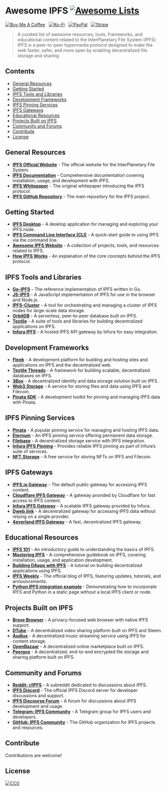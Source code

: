 # Awesome IPFS [![Awesome Lists](https://srv-cdn.himpfen.io/badges/awesome-lists/awesomelists-flat.svg)](https://github.com/awesomelistsio/awesome)

[![Buy Me A Coffee](https://srv-cdn.himpfen.io/badges/buymeacoffee/buymeacoffee-flat.svg)](https://tinyurl.com/2h9aktmd) &nbsp; [![Ko-Fi](https://srv-cdn.himpfen.io/badges/kofi/kofi-flat.svg)](https://tinyurl.com/d4xnrptz) &nbsp; [![PayPal](https://srv-cdn.himpfen.io/badges/paypal/paypal-flat.svg)](https://tinyurl.com/mr22naua) &nbsp; [![Stripe](https://srv-cdn.himpfen.io/badges/stripe/stripe-flat.svg)](https://tinyurl.com/e8ymxdw3)

> A curated list of awesome resources, tools, frameworks, and educational content related to the InterPlanetary File System (IPFS). IPFS is a peer-to-peer hypermedia protocol designed to make the web faster, safer, and more open by enabling decentralized file storage and sharing.

## Contents

- [General Resources](#general-resources)
- [Getting Started](#getting-started)
- [IPFS Tools and Libraries](#ipfs-tools-and-libraries)
- [Development Frameworks](#development-frameworks)
- [IPFS Pinning Services](#ipfs-pinning-services)
- [IPFS Gateways](#ipfs-gateways)
- [Educational Resources](#educational-resources)
- [Projects Built on IPFS](#projects-built-on-ipfs)
- [Community and Forums](#community-and-forums)
- [Contribute](#contribute)
- [License](#license)

## General Resources

- **[IPFS Official Website](https://ipfs.io/)** - The official website for the InterPlanetary File System.
- **[IPFS Documentation](https://docs.ipfs.tech/)** - Comprehensive documentation covering installation, usage, and development with IPFS.
- **[IPFS Whitepaper](https://github.com/ipfs/papers/blob/master/ipfs-cap2pfs/ipfs-p2p-file-system.pdf)** - The original whitepaper introducing the IPFS protocol.
- **[IPFS GitHub Repository](https://github.com/ipfs/ipfs)** - The main repository for the IPFS project.

## Getting Started

- **[IPFS Desktop](https://github.com/ipfs/ipfs-desktop)** - A desktop application for managing and exploring your IPFS node.
- **[IPFS Command Line Interface (CLI)](https://docs.ipfs.tech/how-to/command-line-quick-start/)** - A quick-start guide to using IPFS via the command line.
- **[Awesome IPFS Website](https://awesome.ipfs.io/)** - A collection of projects, tools, and resources related to IPFS.
- **[How IPFS Works](https://docs.ipfs.tech/concepts/how-ipfs-works/)** - An explanation of the core concepts behind the IPFS protocol.

## IPFS Tools and Libraries

- **[Go-IPFS](https://github.com/ipfs/go-ipfs)** - The reference implementation of IPFS written in Go.
- **[JS-IPFS](https://github.com/ipfs/js-ipfs)** - A JavaScript implementation of IPFS for use in the browser and Node.js.
- **[IPFS-Cluster](https://github.com/ipfs/ipfs-cluster)** - A tool for orchestrating and managing a cluster of IPFS nodes for large-scale data storage.
- **[OrbitDB](https://orbitdb.org/)** - A serverless, peer-to-peer database built on IPFS.
- **[Textile](https://textile.io/)** - A suite of tools and libraries for building decentralized applications on IPFS.
- **[Infura IPFS](https://infura.io/product/ipfs)** - A hosted IPFS API gateway by Infura for easy integration.

## Development Frameworks

- **[Fleek](https://fleek.co/)** - A development platform for building and hosting sites and applications on IPFS and the decentralized web.
- **[Textile Threads](https://docs.textile.io/threads/)** - A framework for building scalable, decentralized databases on IPFS.
- **[3Box](https://3box.io/)** - A decentralized identity and data storage solution built on IPFS.
- **[Web3.Storage](https://web3.storage/)** - A service for storing files and data using IPFS and Filecoin.
- **[Pinata SDK](https://pinata.cloud/)** - A development toolkit for pinning and managing IPFS data with Pinata.

## IPFS Pinning Services

- **[Pinata](https://pinata.cloud/)** - A popular pinning service for managing and hosting IPFS data.
- **[Eternum](https://eternum.io/)** - An IPFS pinning service offering permanent data storage.
- **[Filebase](https://filebase.com/)** - A decentralized storage service with IPFS integration.
- **[Infura IPFS Pinning](https://infura.io/product/ipfs)** - Provides reliable IPFS pinning as part of Infura’s suite of services.
- **[NFT.Storage](https://nft.storage/)** - A free service for storing NFTs on IPFS and Filecoin.

## IPFS Gateways

- **[IPFS.io Gateway](https://ipfs.io/)** - The default public gateway for accessing IPFS content.
- **[Cloudflare IPFS Gateway](https://www.cloudflare.com/distributed-web-gateway/)** - A gateway provided by Cloudflare for fast access to IPFS content.
- **[Infura IPFS Gateway](https://ipfs.infura.io/)** - A scalable IPFS gateway provided by Infura.
- **[Dweb.link](https://dweb.link/)** - A decentralized gateway for accessing IPFS data without relying on a single provider.
- **[4everland IPFS Gateway](https://www.4everland.org/)** - A fast, decentralized IPFS gateway.

## Educational Resources

- **[IPFS 101](https://docs.ipfs.tech/concepts/101/)** - An introductory guide to understanding the basics of IPFS.
- **[Mastering IPFS](https://github.com/PacktPublishing/Mastering-IPFS)** - A comprehensive guidebook on IPFS, covering installation, usage, and application development.
- **[Building DApps with IPFS](https://medium.com/@ipfs/building-decentralized-applications-with-ipfs-6f7766e283e5)** - A tutorial on building decentralized applications using IPFS.
- **[IPFS Weekly](https://blog.ipfs.tech/)** - The official blog of IPFS, featuring updates, tutorials, and announcements.
- **[Python IPFS integration example](https://github.com/non-npc/Python-IPFS-Demo)** - Demonstrating how to incorporate IPFS and Python in a static page without a local IPFS client or node.

## Projects Built on IPFS

- **[Brave Browser](https://brave.com/ipfs-support/)** - A privacy-focused web browser with native IPFS support.
- **[DTube](https://d.tube/)** - A decentralized video sharing platform built on IPFS and Steem.
- **[Audius](https://audius.co/)** - A decentralized music streaming service using IPFS for content storage.
- **[OpenBazaar](https://openbazaar.org/)** - A decentralized online marketplace built on IPFS.
- **[Peergos](https://peergos.org/)** - A decentralized, end-to-end encrypted file storage and sharing platform built on IPFS.

## Community and Forums

- **[Reddit: r/IPFS](https://www.reddit.com/r/ipfs/)** - A subreddit dedicated to discussions about IPFS.
- **[IPFS Discord](https://discord.gg/ipfs)** - The official IPFS Discord server for developer discussions and support.
- **[IPFS Discourse Forum](https://discuss.ipfs.tech/)** - A forum for discussions about IPFS development and usage.
- **[Telegram: IPFS Community](https://t.me/IPFS_Help)** - A Telegram group for IPFS users and developers.
- **[GitHub: IPFS Community](https://github.com/ipfs/community)** - The GitHub organization for IPFS projects and resources.

## Contribute

Contributions are welcome!

## License

[![CC0](https://mirrors.creativecommons.org/presskit/buttons/88x31/svg/by-sa.svg)](http://creativecommons.org/licenses/by-sa/4.0/)
